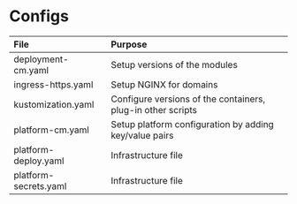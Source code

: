 # Configs
|File                    |Purpose                                                       |
|:-----------------------|:-------------------------------------------------------------|
|deployment-cm.yaml      |Setup versions of the modules                                 |
|ingress-https.yaml      |Setup NGINX for domains                                       |
|kustomization.yaml      |Configure versions of the containers, plug-in other scripts   |
|platform-cm.yaml        |Setup platform configuration by adding key/value pairs        |
|platform-deploy.yaml    |Infrastructure file                                           |
|platform-secrets.yaml   |Infrastructure file                                           |
